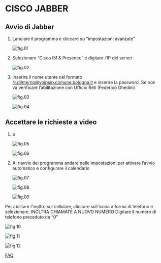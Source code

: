 # CISCO JABBER

## Avvio di Jabber

1. Lanciare il programma e cliccare su “impostazioni avanzate”

    ![fig.01](/img/jabber-01.png)

2. Selezionare “Cisco IM & Presence” e digitare l’IP del server

    ![fig.02](/img/jabber-02.png)

3. Inserire il nome utente nel formato N.diInterno@voipsip.comune.bologna.it
e inserire la password. Se non va verificare l’abilitazione con Ufficio Reti (Federico Ghedini)

    ![fig.03](/img/jabber-03.png)

    ![fig.04](/img/jabber-04.png)

## Accettare le richieste a video

1. a

    ![fig.05](/img/jabber-05.png)

    ![fig.06](/img/jabber-06.png)

2. Al riavvio del programma andare nelle impostazioni per attivare l’avvio automatico e configurare il calendario

    ![fig.07](/img/jabber-07.png)

    ![fig.08](/img/jabber-08.png)

    ![fig.09](/img/jabber-09.png)

Per abilitare l’inoltro sul cellulare, cliccare sull’icona a forma di telefono e selezionare.
INOLTRA CHIAMATE A NUOVO NUMERO
Digitare il numero di telefono preceduto da “0”

![fig.10](/img/jabber-10.png)

![fig.11](/img/jabber-11.png)

![fig.12](/img/jabber-12.png)

[FAQ](/FAQ-jabber.md ':include')